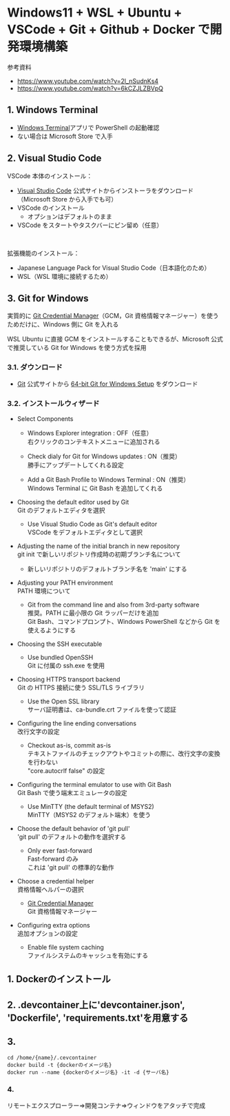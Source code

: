 # Windows11 + WSL + Ubuntu + VSCode + Git + Github + Docker で開発環境構築
参考資料
* <https://www.youtube.com/watch?v=2l_nSudnKs4>
* <https://www.youtube.com/watch?v=6kCZJLZBVpQ>

## 1. Windows Terminal
* [Windows Terminal](https://apps.microsoft.com/detail/9n0dx20hk701?hl=ja-jp&gl=JP)アプリで PowerShell の起動確認
* ない場合は Microsoft Store で入手

## 2. Visual Studio Code
VSCode 本体のインストール：
* [Visual Studio Code](https://code.visualstudio.com/) 公式サイトからインストーラをダウンロード
  （Microsoft Store から入手でも可）
* VSCode のインストール
  * オプションはデフォルトのまま
* VSCode をスタートやタスクバーにピン留め（任意）
<br/>

拡張機能のインストール：
* Japanese Language Pack for Visual Studio Code（日本語化のため）
* WSL（WSL 環境に接続するため）

## 3. Git for Windows
実質的に [Git Credential Manager](https://docs.github.com/ja/get-started/getting-started-with-git/caching-your-github-credentials-in-git)（GCM，Git 資格情報マネージャー）を使うためだけに、Windows 側に Git を入れる
<br/>

WSL Ubuntu に直接 GCM をインストールすることもできるが、Microsoft 公式で推奨している Git for Windows を使う方式を採用

### 3.1. ダウンロード
* [Git](https://git-scm.com/download/win) 公式サイトから [64-bit Git for Windows Setup](https://github.com/git-for-windows/git/releases/download/v2.44.0.windows.1/Git-2.44.0-64-bit.exe) をダウンロード

### 3.2. インストールウィザード
* Select Components
  * Windows Explorer integration : OFF（任意）  
    右クリックのコンテキストメニューに追加される
    <br/>
    
  * Check dialy for Git for Windows updates : ON（推奨）  
    勝手にアップデートしてくれる設定
    <br/>
    
  * Add a Git Bash Profile to Windows Terminal : ON（推奨）  
    Windows Terminal に Git Bash を追加してくれる

* Choosing the default editor used by Git  
  Git のデフォルトエディタを選択
  <br/>
  
  * Use Visual Studio Code as Git's default editor  
    VSCode をデフォルトエディタとして選択

* Adjusting the name of the initial branch in new repository  
  git init で新しいリポジトリ作成時の初期ブランチ名について
  <br/>
  
  * 新しいリポジトリのデフォルトブランチ名を 'main' にする

* Adjusting your PATH environment  
  PATH 環境について
  <br/>
  
  * Git from the command line and also from 3rd-party software  
    推奨。PATH に最小限の Git ラッパーだけを追加  
    Git Bash、コマンドプロンプト、Windows PowerShell などから Git を使えるようにする

* Choosing the SSH executable
  <br/>
  
  * Use bundled OpenSSH  
    Git に付属の ssh.exe を使用

* Choosing HTTPS transport backend  
  Git の HTTPS 接続に使う SSL/TLS ライブラリ
  <br/>
  
  * Use the Open SSL library  
    サーバ証明書は、ca-bundle.crt ファイルを使って認証

* Configuring the line ending conversations  
  改行文字の設定
  <br/>
  
  * Checkout as-is, commit as-is  
    テキストファイルのチェックアウトやコミットの際に、改行文字の変換を行わない  
    "core.autocrlf false" の設定

* Configuring the terminal emulator to use with Git Bash  
  Git Bash で使う端末エミュレータの設定
  <br/>
  
  * Use MinTTY (the default terminal of MSYS2)  
    MinTTY（MSYS2 のデフォルト端末）を使う

* Choose the default behavior of 'git pull'  
  'git pull' のデフォルトの動作を選択する
  <br/>
  
  * Only ever fast-forward  
    Fast-forward のみ  
    これは 'git pull' の標準的な動作

* Choose a credential helper  
  資格情報ヘルパーの選択
  <br/>
  
  * [Git Credential Manager](https://docs.github.com/ja/get-started/getting-started-with-git/caching-your-github-credentials-in-git)  
    Git 資格情報マネージャー

* Configuring extra options  
  追加オプションの設定
  <br/>
  
  * Enable file system caching  
    ファイルシステムのキャッシュを有効にする

## 1. Dockerのインストール
## 2. .devcontainer上に'devcontainer.json', 'Dockerfile', 'requirements.txt'を用意する
## 3. 
```
cd /home/{name}/.cevcontainer
docker build -t {dockerのイメージ名}
docker run --name {dockerのイメージ名} -it -d {サーバ名}
```
### 4.
リモートエクスプローラー⇒開発コンテナ⇒ウィンドウをアタッチで完成
